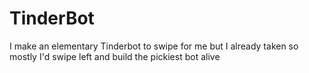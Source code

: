 # TinderBot
I make an elementary Tinderbot to swipe for me but I already taken so mostly I'd swipe left and build the pickiest bot alive
